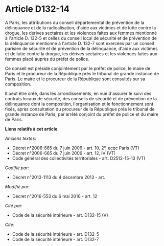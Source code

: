 # Article D132-14

A Paris, les attributions du conseil départemental de prévention de la délinquance et de la radicalisation, d'aide aux
victimes et de lutte contre la drogue, les dérives sectaires et les violences faites aux femmes mentionné à l'article D.
132-5 et celles du conseil local de sécurité et de prévention de la délinquance mentionné à l'article D. 132-7 sont exercées
par un conseil parisien de sécurité et de prévention de la délinquance, d'aide aux victimes et de lutte contre la drogue, les
dérives sectaires et les violences faites aux femmes placé auprès du préfet de police. 

Ce conseil est présidé conjointement par le préfet de police, le maire de Paris et le procureur de la République près le
tribunal de grande instance de Paris. Le maire et le procureur de la République sont consultés sur sa composition. 

Il peut être créé, dans les arrondissements, en vue d'assurer le suivi des contrats locaux de sécurité, des conseils de
sécurité et de prévention de la délinquance dont la composition, l'organisation et le fonctionnement sont fixés, après
consultation du procureur de la République près le tribunal de grande instance de Paris, par arrêté conjoint du préfet de
police et du maire de Paris.

**Liens relatifs à cet article**

_Anciens textes_:

  - Décret n°2006-665 du 7 juin 2006 - art. 10, 2°, ecqc Paris (VT)
  - Décret n°2006-665 du 7 juin 2006 - art. 12, IV (VT)
  - Code général des collectivités territoriales - art. D2512-15-13 (VT)

_Codifié par_:

  - Décret n°2013-1113 du 4 décembre 2013 - art.

_Modifié par_:

  - Décret n°2016-553 du 6 mai 2016 - art. 12

_Cité par_:

  - Code de la sécurité intérieure - art. D132-15 (V)

_Cite_:

  - Code de la sécurité intérieure - art. D132-5
  - Code de la sécurité intérieure - art. D132-7
